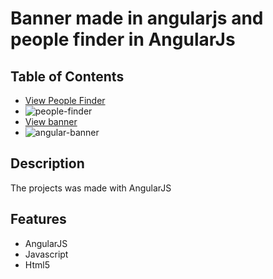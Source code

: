 # Banner made in angularjs and people finder in AngularJs
## Table of Contents

- [View People Finder](https://labs.leoreyesdev.com/peopleFinder/#/list)
- ![people-finder](https://github.com/LeoReyesDev/works/assets/19556132/9b827fe1-1498-4294-bd5b-18d8a9da5fb5)
- [View banner]([#description](https://labs.leoreyesdev.com/angular-banner-template/))
- ![angular-banner](https://github.com/LeoReyesDev/works/assets/19556132/cae1a6d9-f347-4ce8-a060-b9907d2fe30f)

## Description

The projects was made with AngularJS 

## Features

- AngularJS
- Javascript
- Html5



